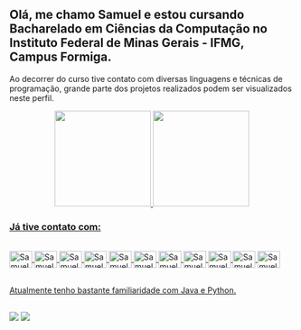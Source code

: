 ## Olá, me chamo Samuel e estou cursando Bacharelado em Ciências da Computação no Instituto Federal de Minas Gerais - IFMG, Campus Formiga.

Ao decorrer do curso tive contato com diversas linguagens e técnicas de programação, grande parte dos projetos realizados podem ser visualizados neste perfil.<br>

<div align="center">
  <a href="https://github.com/samuelrodrigues0502">
  <img height="170em" src="https://github-readme-stats.vercel.app/api?username=samuelrodrigues0502&show_icons=true&theme=dracula&include_all_commits=true&count_private=true"/>
  <img height="170em" src="https://github-readme-stats.vercel.app/api/top-langs/?username=samuelrodrigues0502&layout=compact&langs_count=6&theme=dracula"/>

</div>
<p align="center">

### Já tive contato com:

</p>
  <div style="display: inline_block"><br>
    
  <img align="center" alt="Samuel-C" height="30" width="40" src="https://cdn.jsdelivr.net/gh/devicons/devicon/icons/c/c-original.svg"/>
  <img align="center" alt="Samuel-java" height="30" width="40" src="https://cdn.jsdelivr.net/gh/devicons/devicon/icons/java/java-original.svg"/>
  <img align="center" alt="Samuel-Python" height="30" width="40" src="https://cdn.jsdelivr.net/gh/devicons/devicon/icons/python/python-original.svg"/>
  <img align="center" alt="Samuel-Mysql" height="30" width="40" src="https://cdn.jsdelivr.net/gh/devicons/devicon/icons/mysql/mysql-original-wordmark.svg"/>
  <img align="center" alt="Samuel-Flutter" height="30" width="40" src="https://cdn.jsdelivr.net/gh/devicons/devicon/icons/flutter/flutter-original.svg"/>
  <img align="center" alt="Samuel-Dart" height="30" width="40" src="https://cdn.jsdelivr.net/gh/devicons/devicon/icons/dart/dart-original.svg"/>
  <img align="center" alt="Samuel-AndroidStudio" height="30" width="40" src="https://cdn.jsdelivr.net/gh/devicons/devicon/icons/androidstudio/androidstudio-original.svg"/>
  <img align="center" alt="Samuel-js" height="30" width="40" src="https://cdn.jsdelivr.net/gh/devicons/devicon/icons/javascript/javascript-original.svg"/>
  <img align="center" alt="Samuel-html" height="30" width="40" src="https://cdn.jsdelivr.net/gh/devicons/devicon/icons/html5/html5-original.svg"/>
  <img align="center" alt="Samuel-css" height="30" width="40" src="https://cdn.jsdelivr.net/gh/devicons/devicon/icons/css3/css3-original.svg"/>
  <img align="center" alt="Samuel-Laravel" height="30" width="40" src="https://cdn.jsdelivr.net/gh/devicons/devicon/icons/laravel/laravel-plain.svg"/>
  
</div>

<br> Atualmente tenho bastante familiaridade com Java e Python.<br>
##
  <div> 
    <a href="mailto:samuelccifmg@gmail.com" target="_blank"><img src="https://img.shields.io/badge/Gmail-D14836?style=for-the-badge&logo=gmail&logoColor=white" target="_blank"></a>
    <a href="https://www.instagram.com/samuel_faria_/" target="_blank"><img src="https://img.shields.io/badge/Instagram-E4405F?style=for-the-badge&logo=instagram&logoColor=white" target="_blank"></a>
  </div>
